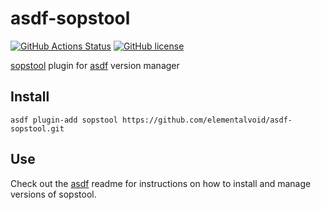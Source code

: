 # asdf-sopstool

[![GitHub Actions Status](https://github.com/elementalvoid/asdf-sopstool/workflows/Main%20workflow/badge.svg?branch=master)](https://github.com/elementalvoid/asdf-sopstool/actions)
[![GitHub license](https://img.shields.io/github/license/elementalvoid/asdf-sopstool?style=plastic)](https://github.com/elementalvoid/asdf-sopstool/blob/master/LICENSE)

[sopstool](https://github.com/ibotta/sopstool) plugin for [asdf](https://github.com/asdf-vm/asdf) version manager

## Install

```
asdf plugin-add sopstool https://github.com/elementalvoid/asdf-sopstool.git
```

## Use

Check out the [asdf](https://github.com/asdf-vm/asdf) readme for instructions on how to install and manage versions of sopstool.
